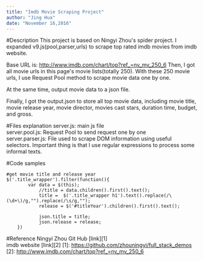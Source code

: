 ```yaml
---
title: "Imdb Movie Scraping Project"
author: "Jing Hua"
date: "November 16,2016"
---
```



#Description
This project is based on Ningyi Zhou's spider project.
I expanded v9.js(pool,parser,urls) to scrape top rated imdb movies from imdb website.

Base URL is: http://www.imdb.com/chart/top?ref_=nv_mv_250_6
Then, I got all movie urls in this page's movie lists(totally 250).
With these 250 movie urls, I use Request Pool method to scrape movie data one by one.

At the same time, output movie data to a json file.

Finally, I got the output.json to store all top movie data, including movie title, movie release year, movie director, movies cast stars, duration time, budget, and gross.

#Files explanation
server.js: main js file  
server.pool.js: Request Pool to send request one by one  
server.parser.js: File used to scrape DOM information using useful selectors. Important thing is that I use regular expressions to process some informal texts.  

#Code samples
```
#get movie title and release year
$('.title_wrapper').filter(function(){
        var data = $(this);
            //title = data.children().first().text();
            title =  $('.title_wrapper h1').text().replace(/\(\d+\)/g,"").replace(/\s/g,"");    
            release = $('#titleYear').children().first().text();

            json.title = title;
            json.release = release;
    })
```

#Reference
Ningyi Zhou Git Hub [link][1]  
imdb website [link][2]
[1]: https://github.com/zhouningyi/full_stack_demos
[2]: http://www.imdb.com/chart/top?ref_=nv_mv_250_6


